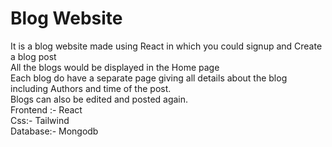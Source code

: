 <h1>Blog Website</h1>
It is a blog website made using React in which you could signup and Create a blog post <br/>
All the blogs would be displayed in the Home page <br/>
Each blog do have a separate page giving all details about the blog including Authors and time of the post.<br/>
Blogs can also be edited and posted again.<br/>
Frontend :- React<br/>
Css:- Tailwind<br/>
Database:- Mongodb<br/>
